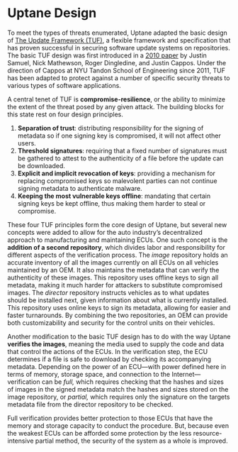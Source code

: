 # Uptane Design

To meet the types of threats enumerated, Uptane adapted the basic design of
[The Update Framework (TUF)](https://theupdateframework.github.io/overview.html ),
a flexible framework and specification that has proven successful in securing
software update systems on repositories.  The basic TUF design was first
introduced in a [2010 paper](https://ssl.engineering.nyu.edu/papers/samuel_tuf_ccs_2010.pdf)
by Justin Samuel, Nick Mathewson, Roger Dingledine, and Justin Cappos.
Under the direction of Cappos at NYU Tandon School of Engineering since 2011,
TUF has been adapted to protect against a number of specific security threats to
various types of software applications.

A central tenet of TUF is **compromise-resilience**, or the ability to minimize the
extent of the threat posed by any given attack. The building blocks for
this state rest on four design principles.

1. **Separation of trust**: distributing responsibility for the signing
of metadata so if one signing key is compromised, it will not affect other
users.
2. **Threshold signatures**: requiring that a fixed number of signatures
must be gathered to attest to the authenticity of a file before the update can
be downloaded.
3. **Explicit and implicit revocation of keys**: providing a mechanism for
replacing compromised keys so malevolent parties can not continue signing
metadata to authenticate malware.
4. **Keeping the most vulnerable keys offline**: mandating that certain
signing keys be kept offline, thus making them harder to steal or compromise.

These four TUF principles form the core design of Uptane, but several new
concepts were added to allow  for the auto industry’s decentralized approach to
manufacturing and maintaining ECUs. One such concept is the **addition of a
second repository**, which divides labor and responsibility for different
aspects of the verification process. The *image* repository holds an
accurate inventory of all the images currently on all ECUs on all vehicles
maintained by an OEM. It also maintains the metadata that can verify the
authenticity of these images. This repository uses offline keys to sign all
metadata, making it much harder for attackers to substitute compromised images.
The *director* repository instructs vehicles as to what updates should be
installed next, given information about what is currently installed. This
repository uses online keys to sign its metadata, allowing for easier
and faster turnarounds. By combining the two repositories,
an OEM can provide both customizability and security for the
control units on their vehicles.

Another modification to the basic TUF design has to do with the way
Uptane **verifies the  images**,  meaning the media used to supply the code
and data that control the actions of the  ECUs. In the verification
step, the ECU determines if a file is safe to download by checking
its accompanying metadata. Depending on the power of an ECU—with
power defined here in terms of memory, storage space,
and connection to the Internet—verification can be *full,* which
requires checking that the hashes and sizes of images in the
signed metadata match the hashes and sizes stored on the image
repository, or *partial,* which
requires only the signature on the targets metadata
file from the director repository to be checked.

Full verification provides better protection to those ECUs that
have the memory and storage capacity to conduct the procedure.
But, because even the weakest ECUs can be afforded some protection
by the less resource-intensive partial method, the security of the system
as a whole is improved.
